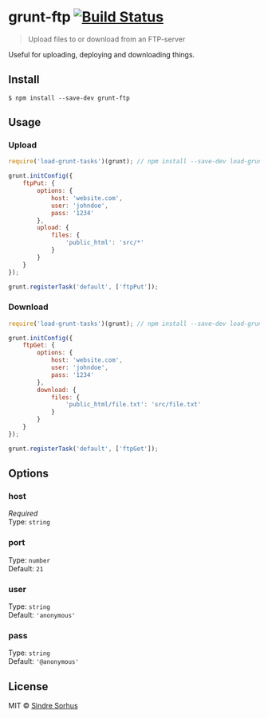 # grunt-ftp [![Build Status](https://travis-ci.org/sindresorhus/grunt-ftp.svg?branch=master)](https://travis-ci.org/sindresorhus/grunt-ftp)

> Upload files to or download from an FTP-server

Useful for uploading, deploying and downloading things.


## Install

```
$ npm install --save-dev grunt-ftp
```


## Usage

### Upload

```js
require('load-grunt-tasks')(grunt); // npm install --save-dev load-grunt-tasks

grunt.initConfig({
	ftpPut: {
		options: {
			host: 'website.com',
			user: 'johndoe',
			pass: '1234'
		},
		upload: {
			files: {
				'public_html': 'src/*'
			}
		}
	}
});

grunt.registerTask('default', ['ftpPut']);
```

### Download

```js
require('load-grunt-tasks')(grunt); // npm install --save-dev load-grunt-tasks

grunt.initConfig({
	ftpGet: {
		options: {
			host: 'website.com',
			user: 'johndoe',
			pass: '1234'
		},
		download: {
			files: {
				'public_html/file.txt': 'src/file.txt'
			}
		}
	}
});

grunt.registerTask('default', ['ftpGet']);
```


## Options

### host

*Required*  
Type: `string`

### port

Type: `number`  
Default: `21`

### user

Type: `string`  
Default: `'anonymous'`

### pass

Type: `string`  
Default: `'@anonymous'`


## License

MIT © [Sindre Sorhus](http://sindresorhus.com)
